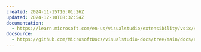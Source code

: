 ```yaml
---
created: 2024-11-15T16:01:26Z
updated: 2024-12-10T08:32:54Z
documentation:
  - https://learn.microsoft.com/en-us/visualstudio/extensibility/vsix/visual-studio-community-toolkit
docsource:
  - https://github.com/MicrosoftDocs/visualstudio-docs/tree/main/docs/extensibility/vsix
---
```

